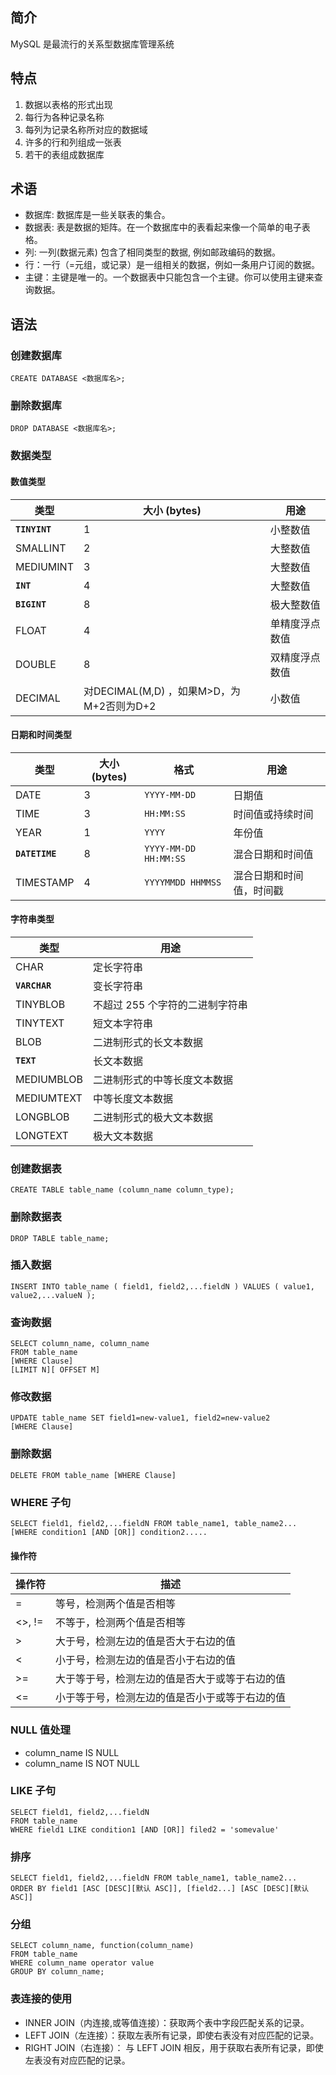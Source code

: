 ## 简介
MySQL 是最流行的关系型数据库管理系统

## 特点

1. 数据以表格的形式出现
2. 每行为各种记录名称
3. 每列为记录名称所对应的数据域
4. 许多的行和列组成一张表
5. 若干的表组成数据库

## 术语

+ 数据库: 数据库是一些关联表的集合。
+ 数据表: 表是数据的矩阵。在一个数据库中的表看起来像一个简单的电子表格。
+ 列: 一列(数据元素) 包含了相同类型的数据, 例如邮政编码的数据。
+ 行：一行（=元组，或记录）是一组相关的数据，例如一条用户订阅的数据。
+ 主键：主键是唯一的。一个数据表中只能包含一个主键。你可以使用主键来查询数据。

## 语法
### 创建数据库
```
CREATE DATABASE <数据库名>;
```

### 删除数据库
```
DROP DATABASE <数据库名>;
```

### 数据类型
#### 数值类型
| 类型 | 大小 (bytes)| 用途 |
| --- | --- | --- |
| **`TINYINT`** | 1 | 小整数值 |
| SMALLINT | 2 | 大整数值 |
| MEDIUMINT | 3 | 大整数值 |
| **`INT`** | 4 | 大整数值 |
| **`BIGINT`** | 8 | 极大整数值 |
| FLOAT | 4 | 单精度浮点数值 |
| DOUBLE | 8 | 双精度浮点数值 |
| DECIMAL | 对DECIMAL(M,D) ，如果M>D，为M+2否则为D+2 | 小数值 |

#### 日期和时间类型
| 类型 | 大小 (bytes)| 格式 | 用途 |
| --- | --- | --- | --- |
| DATE | 3 | `YYYY-MM-DD` | 日期值 |
| TIME | 3 | `HH:MM:SS` | 时间值或持续时间 |
| YEAR | 1 | `YYYY` | 年份值 |
| **`DATETIME`** | 8 | `YYYY-MM-DD HH:MM:SS` | 混合日期和时间值 |
| TIMESTAMP | 4 | `YYYYMMDD HHMMSS` | 混合日期和时间值，时间戳 |

#### 字符串类型
| 类型 | 用途 |
| --- | --- |
| CHAR | 定长字符串 |
| **`VARCHAR`** | 变长字符串 |
| TINYBLOB | 不超过 255 个字符的二进制字符串 |
| TINYTEXT | 短文本字符串 |
| BLOB | 二进制形式的长文本数据 |
| **`TEXT`** | 长文本数据 |
| MEDIUMBLOB | 二进制形式的中等长度文本数据 |
| MEDIUMTEXT | 中等长度文本数据 |
| LONGBLOB | 二进制形式的极大文本数据 |
| LONGTEXT | 极大文本数据 |

### 创建数据表
```
CREATE TABLE table_name (column_name column_type);
```

### 删除数据表
```
DROP TABLE table_name;
```

### 插入数据
```
INSERT INTO table_name ( field1, field2,...fieldN ) VALUES ( value1, value2,...valueN );
```

### 查询数据
```
SELECT column_name, column_name
FROM table_name
[WHERE Clause]
[LIMIT N][ OFFSET M]
```

### 修改数据
```
UPDATE table_name SET field1=new-value1, field2=new-value2
[WHERE Clause]
```

### 删除数据
```
DELETE FROM table_name [WHERE Clause]
```

### WHERE 子句
```
SELECT field1, field2,...fieldN FROM table_name1, table_name2...
[WHERE condition1 [AND [OR]] condition2.....
```

#### 操作符
| 操作符 | 描述 |
| --- | --- |
| = | 等号，检测两个值是否相等 |
| <>, != | 不等于，检测两个值是否相等 |
| > | 大于号，检测左边的值是否大于右边的值 |
| < | 小于号，检测左边的值是否小于右边的值 |
| >= | 大于等于号，检测左边的值是否大于或等于右边的值 |
| <= | 小于等于号，检测左边的值是否小于或等于右边的值 |

### NULL 值处理
+ column_name IS NULL
+ column_name IS NOT NULL

### LIKE 子句
```
SELECT field1, field2,...fieldN 
FROM table_name
WHERE field1 LIKE condition1 [AND [OR]] filed2 = 'somevalue'
```

### 排序
```
SELECT field1, field2,...fieldN FROM table_name1, table_name2...
ORDER BY field1 [ASC [DESC][默认 ASC]], [field2...] [ASC [DESC][默认 ASC]]
```

### 分组
```
SELECT column_name, function(column_name)
FROM table_name
WHERE column_name operator value
GROUP BY column_name;
```

### 表连接的使用
+ INNER JOIN（内连接,或等值连接）：获取两个表中字段匹配关系的记录。
+ LEFT JOIN（左连接）：获取左表所有记录，即使右表没有对应匹配的记录。
+ RIGHT JOIN（右连接）： 与 LEFT JOIN 相反，用于获取右表所有记录，即使左表没有对应匹配的记录。

